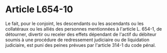 # Article L654-10

Le fait, pour le conjoint, les descendants ou les ascendants ou les collatéraux ou les alliés des personnes mentionnées à l'article L. 654-1, de détourner, divertir ou receler des effets dépendant de l'actif du débiteur soumis à une procédure de redressement judiciaire ou de liquidation judiciaire, est puni des peines prévues par l'article 314-1 du code pénal.
